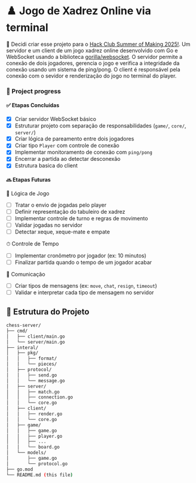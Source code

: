 # ♟️ Jogo de Xadrez Online via terminal 

 🧠 Decidi criar esse projeto para o [Hack Club Summer of Making 2025!](https://summer.hackclub.com/). Um servidor e um client de um jogo xadrez online desenvolvido com Go e WebSocket usando a biblioteca [gorilla/websocket](https://github.com/gorilla/websocket). O servidor permite a conexão de dois jogadores, gerencia o jogo e verifica a integridade da conexão usando um sistema de ping/pong. O client é responsável pela conexão com o sevidor e renderização do jogo no terminal do player. 


### 📌 Project progress
#### ✅ Etapas Concluídas

- [x] Criar servidor WebSocket básico 
- [x] Estruturar projeto com separação de responsabilidades (`game/`, `core/`, `server/`)
- [x] Criar lógica de pareamento entre dois jogadores
- [x] Criar tipo `Player` com controle de conexão
- [x] Implementar monitoramento de conexão com `ping/pong`
- [x] Encerrar a partida ao detectar desconexão
- [x] Estrutura basica do client

#### 🔜 Etapas Futuras

🧠 Lógica de Jogo
- [ ] Tratar o envio de jogadas pelo player
- [ ] Definir representação do tabuleiro de xadrez
- [ ] Implementar controle de turno e regras de movimento
- [ ] Validar jogadas no servidor
- [ ] Detectar xeque, xeque-mate e empate

⏱ Controle de Tempo

- [ ] Implementar cronômetro por jogador (ex: 10 minutos)
- [ ] Finalizar partida quando o tempo de um jogador acabar

💬 Comunicação

- [ ] Criar tipos de mensagens (ex: `move`, `chat`, `resign`, `timeout`)
- [ ] Validar e interpretar cada tipo de mensagem no servidor

## 📁 Estrutura do Projeto

```bash
chess-server/
├── cmd/
│   ├── client/main.go
│   └── server/main.go
├── interal/
│   ├── pkg/
│   │   ├── format/
│   │   └── pieces/
│   ├── protocol/
│   │   ├── send.go
│   │   └── message.go
│   ├── server/
│   │   ├── match.go
│   │   ├── connection.go
│   │   └── core.go
│   ├── client/
│   │   ├── render.go
│   │   └── core.go
│   ├── game/
│   │   ├── game.go
│   │   ├── player.go
│   │   ├── ...
│   │   └── board.go 
│   └── models/
│       ├── game.go
│       └── protocol.go 
├── go.mod
└── README.md (this file)

